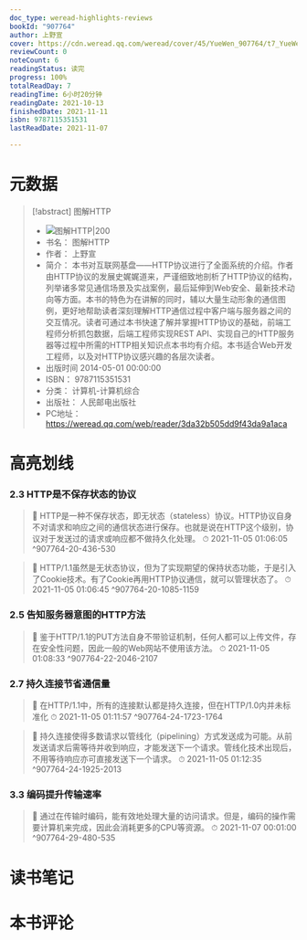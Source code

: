 ```yaml
---
doc_type: weread-highlights-reviews
bookId: "907764"
author: 上野宣
cover: https://cdn.weread.qq.com/weread/cover/45/YueWen_907764/t7_YueWen_907764.jpg
reviewCount: 0
noteCount: 6
readingStatus: 读完
progress: 100%
totalReadDay: 7
readingTime: 6小时20分钟
readingDate: 2021-10-13
finishedDate: 2021-11-11
isbn: 9787115351531
lastReadDate: 2021-11-07

---
```

# 元数据
> [!abstract] 图解HTTP
> - ![ 图解HTTP|200](https://cdn.weread.qq.com/weread/cover/45/YueWen_907764/t7_YueWen_907764.jpg)
> - 书名： 图解HTTP
> - 作者： 上野宣
> - 简介： 本书对互联网基盘——HTTP协议进行了全面系统的介绍。作者由HTTP协议的发展史娓娓道来，严谨细致地剖析了HTTP协议的结构，列举诸多常见通信场景及实战案例，最后延伸到Web安全、最新技术动向等方面。本书的特色为在讲解的同时，辅以大量生动形象的通信图例，更好地帮助读者深刻理解HTTP通信过程中客户端与服务器之间的交互情况。读者可通过本书快速了解并掌握HTTP协议的基础，前端工程师分析抓包数据，后端工程师实现REST API、实现自己的HTTP服务器等过程中所需的HTTP相关知识点本书均有介绍。本书适合Web开发工程师，以及对HTTP协议感兴趣的各层次读者。
> - 出版时间 2014-05-01 00:00:00
> - ISBN： 9787115351531
> - 分类： 计算机-计算机综合
> - 出版社： 人民邮电出版社
> - PC地址：https://weread.qq.com/web/reader/3da32b505dd9f43da9a1aca

# 高亮划线

### 2.3 HTTP是不保存状态的协议

> 📌 HTTP是一种不保存状态，即无状态（stateless）协议。HTTP协议自身不对请求和响应之间的通信状态进行保存。也就是说在HTTP这个级别，协议对于发送过的请求或响应都不做持久化处理。 
> ⏱ 2021-11-05 01:06:05 ^907764-20-436-530

> 📌 HTTP/1.1虽然是无状态协议，但为了实现期望的保持状态功能，于是引入了Cookie技术。有了Cookie再用HTTP协议通信，就可以管理状态了。 
> ⏱ 2021-11-05 01:06:45 ^907764-20-1085-1159

### 2.5 告知服务器意图的HTTP方法

> 📌 鉴于HTTP/1.1的PUT方法自身不带验证机制，任何人都可以上传文件，存在安全性问题，因此一般的Web网站不使用该方法。 
> ⏱ 2021-11-05 01:08:33 ^907764-22-2046-2107

### 2.7 持久连接节省通信量

> 📌 在HTTP/1.1中，所有的连接默认都是持久连接，但在HTTP/1.0内并未标准化 
> ⏱ 2021-11-05 01:11:57 ^907764-24-1723-1764

> 📌 持久连接使得多数请求以管线化（pipelining）方式发送成为可能。从前发送请求后需等待并收到响应，才能发送下一个请求。管线化技术出现后，不用等待响应亦可直接发送下一个请求。 
> ⏱ 2021-11-05 01:12:35 ^907764-24-1925-2013

### 3.3 编码提升传输速率

> 📌 通过在传输时编码，能有效地处理大量的访问请求。但是，编码的操作需要计算机来完成，因此会消耗更多的CPU等资源。 
> ⏱ 2021-11-07 00:01:00 ^907764-29-480-535

# 读书笔记

# 本书评论
